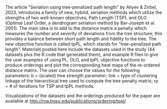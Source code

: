 The article "Seriation using tree-penalized path length" by Aliyev & Zirbel, 2023, introduces a family of new, hybrid, seriation methods which utilize the strengths of two
well-known objectives, Path Length (TSP), and OLO (Optimal Leaf Order, a dendrogram seriation method by Bar-Joseph et al. 2001).
The main idea is to add to the distance matrix a penalty which measures the number and severity of deviations from the tree structure; this provides a balance between short path length and fidelity to the tree.
The new objective function is called tpPL, which stands for "tree-penalized path length".
Materials posted here include the datasets used in the study (44 datasets plus the R code that generated them), and example R files to give the user examples of using PL, OLO, and tpPL objective functions to produce orderings and plot the corresponding heat maps of the re-ordered distance matrix.
The user can choose the values for the following parameters:
b = (scaled) tree strength parameter;
link = type of clustering linkage of the hierarchical tree used to compute the tree penalty matrix;
rp = # of iterations for TSP and tpPL methods.

Visualizations of the datasets and the orderings produced for the paper are available at http://rna.bgsu.edu/publications/ordering/tppl/
